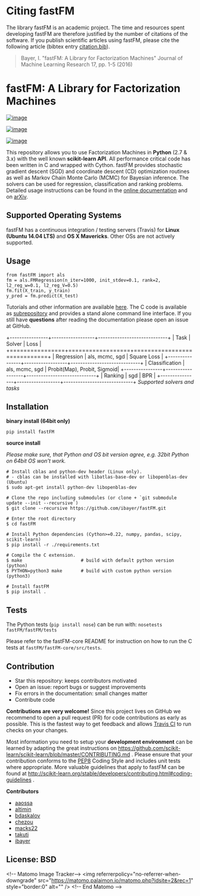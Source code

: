 Citing fastFM
=============

The library fastFM is an academic project. The time and resources spent
developing fastFM are therefore justified by the number of citations of
the software. If you publish scientific articles using fastFM, please
cite the following article (bibtex entry
[citation.bib](http://jmlr.org/papers/v17/15-355.bib)).

> Bayer, I. \"fastFM: A Library for Factorization Machines\" Journal of
> Machine Learning Research 17, pp. 1-5 (2016)

fastFM: A Library for Factorization Machines
============================================

[![image](https://travis-ci.org/ibayer/fastFM.svg?branch=master)](https://travis-ci.org/ibayer/fastFM)

[![image](https://img.shields.io/badge/platform-OSX%7CLinux-lightgrey.svg)](https://travis-ci.org/ibayer/fastFM)

[![image](https://img.shields.io/pypi/l/Django.svg)](https://travis-ci.org/ibayer/fastFM)

This repository allows you to use Factorization Machines in **Python**
(2.7 & 3.x) with the well known **scikit-learn API**. All performance
critical code has been written in C and wrapped with Cython. fastFM
provides stochastic gradient descent (SGD) and coordinate descent (CD)
optimization routines as well as Markov Chain Monte Carlo (MCMC) for
Bayesian inference. The solvers can be used for regression,
classification and ranking problems. Detailed usage instructions can be
found in the [online documentation](http://ibayer.github.io/fastFM) and
on [arXiv](http://arxiv.org/abs/1505.00641).

Supported Operating Systems
---------------------------

fastFM has a continuous integration / testing servers (Travis) for
**Linux (Ubuntu 14.04 LTS)** and **OS X Mavericks**. Other OSs are not
actively supported.

Usage
-----

``` {.python}
from fastFM import als
fm = als.FMRegression(n_iter=1000, init_stdev=0.1, rank=2, l2_reg_w=0.1, l2_reg_V=0.5)
fm.fit(X_train, y_train)
y_pred = fm.predict(X_test)
```

Tutorials and other information are available
[here](http://arxiv.org/abs/1505.00641). The C code is available as
[subrepository](https://github.com/ibayer/fastFM-core) and provides a
stand alone command line interface. If you still have **questions**
after reading the documentation please open an issue at GitHub.

+\-\-\-\-\-\-\-\-\-\-\-\-\-\-\--+\-\-\-\-\-\-\-\-\-\-\-\-\-\-\-\-\--+\-\-\-\-\-\-\-\-\-\-\-\-\-\-\-\-\-\-\-\-\-\-\-\-\-\-\-\--+
\| Task \| Solver \| Loss \|
+================+==================+=============================+ \|
Regression \| als, mcmc, sgd \| Square Loss \|
+\-\-\-\-\-\-\-\-\-\-\-\-\-\-\--+\-\-\-\-\-\-\-\-\-\-\-\-\-\-\-\-\--+\-\-\-\-\-\-\-\-\-\-\-\-\-\-\-\-\-\-\-\-\-\-\-\-\-\-\-\--+
\| Classification \| als, mcmc, sgd \| Probit(Map), Probit, Sigmoid\|
+\-\-\-\-\-\-\-\-\-\-\-\-\-\-\--+\-\-\-\-\-\-\-\-\-\-\-\-\-\-\-\-\--+\-\-\-\-\-\-\-\-\-\-\-\-\-\-\-\-\-\-\-\-\-\-\-\-\-\-\-\--+
\| Ranking \| sgd \| BPR \|
+\-\-\-\-\-\-\-\-\-\-\-\-\-\-\--+\-\-\-\-\-\-\-\-\-\-\-\-\-\-\-\-\--+\-\-\-\-\-\-\-\-\-\-\-\-\-\-\-\-\-\-\-\-\-\-\-\-\-\-\-\--+
*Supported solvers and tasks*

Installation
------------

**binary install (64bit only)**

`pip install fastFM`

**source install**

*Please make sure, that Python and OS bit version agree, e.g. 32bit
Python on 64bit OS won\'t work.*

``` {.bash}
# Install cblas and python-dev header (Linux only).
# - cblas can be installed with libatlas-base-dev or libopenblas-dev (Ubuntu)
$ sudo apt-get install python-dev libopenblas-dev

# Clone the repo including submodules (or clone + `git submodule update --init --recursive`)
$ git clone --recursive https://github.com/ibayer/fastFM.git

# Enter the root directory
$ cd fastFM

# Install Python dependencies (Cython>=0.22, numpy, pandas, scipy, scikit-learn)
$ pip install -r ./requirements.txt

# Compile the C extension.
$ make                      # build with default python version (python)
$ PYTHON=python3 make       # build with custom python version (python3)

# Install fastFM
$ pip install .
```

Tests
-----

The Python tests (`pip install nose`) can be run with:
`nosetests fastFM/fastFM/tests`

Please refer to the fastFM-core README for instruction on how to run the
C tests at `fastFM/fastFM-core/src/tests`.

Contribution
------------

-   Star this repository: keeps contributors motivated
-   Open an issue: report bugs or suggest improvements
-   Fix errors in the documentation: small changes matter
-   Contribute code

**Contributions are very welcome!** Since this project lives on GitHub
we recommend to open a pull request (PR) for code contributions as early
as possible. This is the fastest way to get feedback and allows [Travis
CI](https://travis-ci.org/ibayer/fastFM) to run checks on your changes.

Most information you need to setup your **development environment** can
be learned by adapting the great instructions on
<https://github.com/scikit-learn/scikit-learn/blob/master/CONTRIBUTING.md>
. Please ensure that your contribution conforms to the
[PEP8](http://www.python.org/dev/peps/pep-0008/) Coding Style and
includes unit tests where appropriate. More valuable guidelines that
apply to fastFM can be found at
<http://scikit-learn.org/stable/developers/contributing.html#coding-guidelines>
.

**Contributors**

-   [aaossa](https://github.com/aaossa/)
-   [altimin](https://github.com/altimin)
-   [bdaskalov](https://github.com/bdaskalov)
-   [chezou](https://github.com/chezou)
-   [macks22](https://github.com/macks22)
-   [takuti](https://github.com/takuti)
-   [ibayer](https://github.com/ibayer)

License: BSD
------------

\<!\-- Matomo Image Tracker\--\> \<img
referrerpolicy=\"no-referrer-when-downgrade\"
src=\"<https://matomo.palaimon.io/matomo.php?idsite=2&rec=1>\"
style=\"border:0\" alt=\"\" /\> \<!\-- End Matomo \--\>
